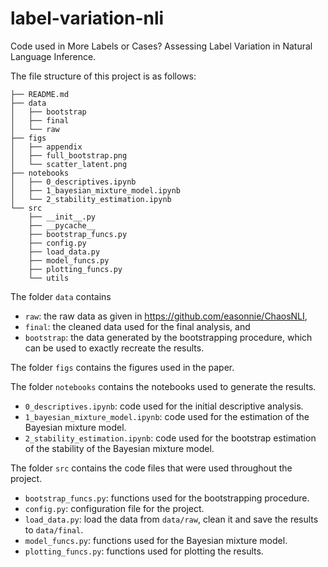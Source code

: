 # label-variation-nli
Code used in More Labels or Cases? Assessing Label Variation in Natural Language Inference. 

The file structure of this project is as follows:

```
├── README.md
├── data
│   ├── bootstrap
│   ├── final
│   └── raw
├── figs
│   ├── appendix
│   ├── full_bootstrap.png
│   └── scatter_latent.png
├── notebooks
│   ├── 0_descriptives.ipynb
│   ├── 1_bayesian_mixture_model.ipynb
│   └── 2_stability_estimation.ipynb
└── src
    ├── __init__.py
    ├── __pycache__
    ├── bootstrap_funcs.py
    ├── config.py
    ├── load_data.py
    ├── model_funcs.py
    ├── plotting_funcs.py
    └── utils
```

The folder `data` contains 
- `raw`: the raw data as given in https://github.com/easonnie/ChaosNLI, 
- `final`: the cleaned data used for the final analysis, and 
- `bootstrap`: the data generated by the bootstrapping procedure, which can be used to exactly recreate the results. 

The folder `figs` contains the figures used in the paper.

The folder `notebooks` contains the notebooks used to generate the results.
- `0_descriptives.ipynb`: code used for the initial descriptive analysis.
- `1_bayesian_mixture_model.ipynb`: code used for the estimation of the Bayesian mixture model.
- `2_stability_estimation.ipynb`: code used for the bootstrap estimation of the stability of the Bayesian mixture model.

The folder `src` contains the code files that were used throughout the project.
- `bootstrap_funcs.py`: functions used for the bootstrapping procedure.
- `config.py`: configuration file for the project.
- `load_data.py`: load the data from `data/raw`, clean it and save the results to `data/final`.
- `model_funcs.py`: functions used for the Bayesian mixture model.
- `plotting_funcs.py`: functions used for plotting the results.


